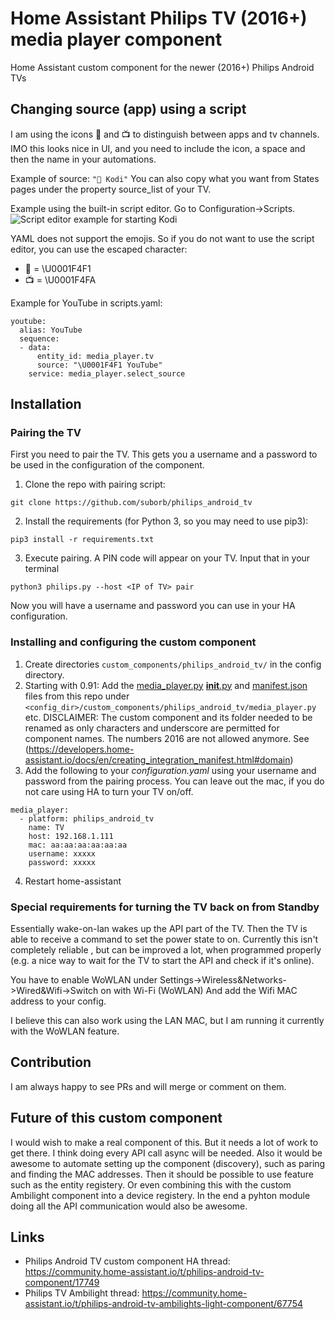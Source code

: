 # Home Assistant Philips TV (2016+) media player component
Home Assistant custom component for the newer (2016+) Philips Android TVs

## Changing source (app) using a script
I am using the icons :iphone: and :tv: to distinguish between apps and tv channels.
IMO this looks nice in UI, and you need to include the icon, a space and then the name in your automations.

Example of source: `"📱 Kodi"`
You can also copy what you want from States pages under the property source_list of your TV.

Example using the built-in script editor. Go to Configuration->Scripts.
![Script editor example for starting Kodi](https://raw.githubusercontent.com/nstrelow/ha_philips_2016/master/scripteditor_example.jpg)


YAML does not support the emojis. So if you do not want to use the script editor, you can use the escaped character:

* :iphone: = \U0001F4F1
* :tv: = \U0001F4FA

Example for YouTube in scripts.yaml:

```
youtube:
  alias: YouTube
  sequence:
  - data:
      entity_id: media_player.tv
      source: "\U0001F4F1 YouTube"
    service: media_player.select_source
```

## Installation

### Pairing the TV
First you need to pair the TV. This gets you a username and a password to be used in the configuration of the component.
1. Clone the repo with pairing script:
```
git clone https://github.com/suborb/philips_android_tv
```
2. Install the requirements (for Python 3, so you may need to use pip3):
```
pip3 install -r requirements.txt
```
3. Execute pairing. A PIN code will appear on your TV. Input that in your terminal
```
python3 philips.py --host <IP of TV> pair
```
Now you will have a username and password you can use in your HA configuration.

### Installing and configuring the custom component
1. Create directories `custom_components/philips_android_tv/` in the config directory.
2. Starting with 0.91: Add the [media_player.py](https://github.com/nstrelow/ha_philips_2016/blob/master/philips_android_tv/media_player.py) [__init__.py](https://github.com/nstrelow/ha_philips_2016/blob/master/philips_android_tv/__init__.py) and [manifest.json](https://github.com/nstrelow/ha_philips_2016/blob/master/philips_android_tv/manifest.json) files from this repo under `<config_dir>/custom_components/philips_android_tv/media_player.py` etc.
DISCLAIMER: The custom component and its folder needed to be renamed as only characters and underscore are permitted for component names. The numbers 2016 are not allowed anymore. See (https://developers.home-assistant.io/docs/en/creating_integration_manifest.html#domain)
3. Add the following to your _configuration.yaml_ using your username and password from the pairing process. You can leave out the mac, if you do not care using HA to turn your TV on/off.
```
media_player:
  - platform: philips_android_tv
    name: TV
    host: 192.168.1.111
    mac: aa:aa:aa:aa:aa:aa
    username: xxxxx
    password: xxxxx
```
4. Restart home-assistant

### Special requirements for turning the TV back on from Standby
Essentially wake-on-lan wakes up the API part of the TV. Then the TV is able to receive a command to set the power state to on.
Currently this isn't completely reliable , but can be improved a lot, when programmed properly (e.g. a nice way to wait for the TV to start the API and check if it's online).

You have to enable WoWLAN under Settings->Wireless&Networks->Wired&Wifi->Switch on with Wi-Fi (WoWLAN)
And add the Wifi MAC address to your config.

I believe this can also work using the LAN MAC, but I am running it currently with the WoWLAN feature.


## Contribution
I am always happy to see PRs and will merge or comment on them.

## Future of this custom component
I would wish to make a real component of this. But it needs a lot of work to get there. I think doing every API call async will be needed. Also it would be awesome to automate setting up the component (discovery), such as paring and finding the MAC addresses. Then it should be possible to use feature such as the entity registery. Or even combining this with the custom Ambilight component into a device registery. In the end a pyhton module doing all the API communication would also be awesome.

## Links
* Philips Android TV custom component HA thread: https://community.home-assistant.io/t/philips-android-tv-component/17749
* Philips TV Ambilight thread: https://community.home-assistant.io/t/philips-android-tv-ambilights-light-component/67754
